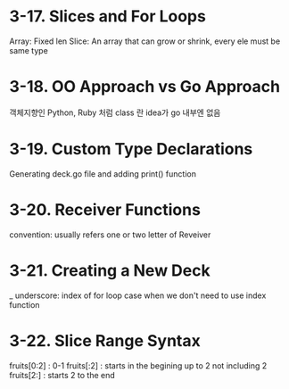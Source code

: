 # 3-17. Slices and For Loops

Array: Fixed len
Slice: An array that can grow or shrink, every ele must be same type

# 3-18. OO Approach vs Go Approach

객체지향인 Python, Ruby 처럼 class 란 idea가 go 내부엔 없음

# 3-19. Custom Type Declarations

Generating deck.go file and adding print() function

# 3-20. Receiver Functions

convention: usually refers one or two letter of Reveiver

# 3-21. Creating a New Deck

\_ underscore: index of for loop case when we don't need to use index function

# 3-22. Slice Range Syntax

fruits[0:2] : 0-1
fruits[:2] : starts in the begining up to 2 not including 2
fruits[2:] : starts 2 to the end
